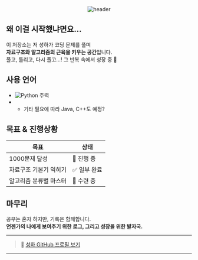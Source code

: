 <div align="center">
  <img src="https://capsule-render.vercel.app/api?type=waving&color=0:5BCEFA,100:004AAD&height=200&section=header&text=성하의%20코딩%20공부&fontSize=40&fontColor=ffffff" alt="header">
</div>

## 왜 이걸 시작했냐면요...

이 저장소는 저 성하가 코딩 문제를 풀며  
**자료구조와 알고리즘의 근육을 키우는 공간**입니다.  
풀고, 틀리고, 다시 풀고...! 그 반복 속에서 성장 중 💪  

## 사용 언어

- ![Python](https://img.shields.io/badge/Python-3776AB?style=flat-square&logo=python&logoColor=white) 주력
- + 기타 필요에 따라 Java, C++도 예정?

## 목표 & 진행상황

| 목표 | 상태 |
|------|------|
| 1000문제 달성 | 🔄 진행 중 |
| 자료구조 기본기 익히기 | ✅ 일부 완료 |
| 알고리즘 분류별 마스터 | 🧠 수련 중 |


## 마무리

공부는 혼자 하지만, 기록은 함께합니다.  
**언젠가의 나에게 보여주기 위한 로그, 그리고 성장을 위한 발자국.**

---

> 🔗 [성하 GitHub 프로필 보기](https://github.com/julle0123)

---

